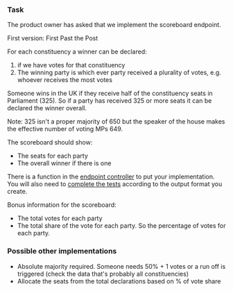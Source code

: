 ### Task

The product owner has asked that we implement the scoreboard endpoint.

First version: First Past the Post

For each constituency a winner can be declared:
1. if we have votes for that constituency
2. The winning party is which ever party received a plurality of votes, e.g. whoever receives the most votes

Someone wins in the UK if they receive half of the constituency seats in Parliament (325).
So if a party has received 325 or more seats it can be declared the winner overall.

Note: 325 isn't a proper majority of 650 but the speaker of the house makes the effective number of voting MPs 649.

The scoreboard should show:
- The seats for each party
- The overall winner if there is one

There is a function in the [endpoint controller](src/resultsController.js) to put your implementation. You will also need to [complete the tests](scoreboard.spec.js) according to the output format you create.

Bonus information for the scoreboard:
- The total votes for each party
- The total share of the vote for each party. So the percentage of votes for each party.


### Possible other implementations

- Absolute majority required. Someone needs 50% + 1 votes or a run off is triggered (check the data that's probably all constituencies)
- Allocate the seats from the total declarations based on % of vote share
